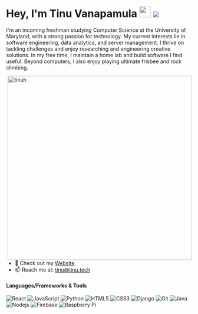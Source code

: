 # Hey, I'm Tinu Vanapamula <img src="https://raw.githubusercontent.com/MartinHeinz/MartinHeinz/master/wave.gif" width="30"> ![](https://visitor-badge.glitch.me/badge?page_id=tinuh.tinuh)

I'm an incoming freshman studying Computer Science at the University of Maryland, with a strong passion for technology. My current interests lie in software engineering, data analytics, and server management. I thrive on tackling challenges and enjoy researching and engineering creative solutions. In my free time, I maintain a home lab and build software I find useful. Beyond computers, I also enjoy playing ultimate frisbee and rock climbing.

<img align="right" src="https://github-readme-stats.vercel.app/api?username=tinuh&show_icons=true&theme=gotham" alt="tinuh" width="500" mb="12px" />

- 📝 Check out my [Website](https://tinu.tech)
- 📫 Reach me at: [tinu@tinu.tech](mailto:tinu@tinu.tech)

#### Languages/Frameworks & Tools
![React](https://img.shields.io/badge/-React-black?style=flat-square&logo=react)
![JavaScript](https://img.shields.io/badge/-JavaScript-black?style=flat-square&logo=javascript)
![Python](https://img.shields.io/badge/-Python-black?style=flat-square&logo=Python)
![HTML5](https://img.shields.io/badge/-HTML5-black?style=flat-square&logo=html5)
![CSS3](https://img.shields.io/badge/-CSS3-black?style=flat-square&logo=css3)
![Django](https://img.shields.io/badge/-Django-black?style=flat-square&logo=Django)
![Git](https://img.shields.io/badge/-Git-black?style=flat-square&logo=git)
![Java](https://img.shields.io/badge/-Java-black?style=flat-square&logo=java)
![Nodejs](https://img.shields.io/badge/-Nodejs-black?style=flat-square&logo=Node.js)
![Firebase](https://img.shields.io/badge/-Firebase-black?style=flat-square&logo=Firebase)
![Raspberry Pi](https://img.shields.io/badge/-Raspberry%20Pi-black?style=flat-square&logo=Raspberry-Pi)
